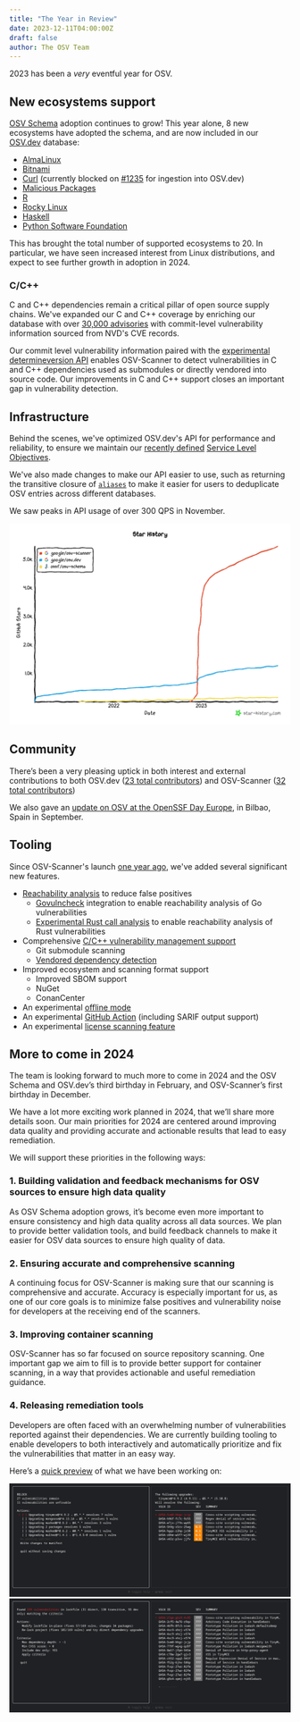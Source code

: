 ```yaml
---
title: "The Year in Review"
date: 2023-12-11T04:00:00Z
draft: false
author: The OSV Team
---
```

2023 has been a *very* eventful year for OSV.

<!-- more -->

## New ecosystems support

[OSV Schema](https://github.com/ossf/osv-schema) adoption continues to grow! This year alone, 8 new ecosystems have adopted the schema, and are now included in our [OSV.dev](https://osv.dev/list) database:

* [AlmaLinux](https://osv.dev/blog/posts/almalinux-and-rocky-linux-join-osv/)
* [Bitnami](https://github.com/bitnami/vulndb)
* [Curl](https://curl.se/docs/vuln.json) (currently blocked on [#1235](https://github.com/google/osv.dev/issues/1235) for ingestion into OSV.dev)
* [Malicious Packages](https://openssf.org/blog/2023/10/12/introducing-openssfs-malicious-packages-repository/)
* [R](https://github.com/RConsortium/r-advisory-database)
* [Rocky Linux](https://osv.dev/blog/posts/almalinux-and-rocky-linux-join-osv/)
* [Haskell](https://github.com/haskell/security-advisories)
* [Python Software Foundation](https://discuss.python.org/t/the-python-software-foundation-has-been-authorized-by-the-cve-program-as-a-cve-numbering-authority-cna/32561/3)

This has brought the total number of supported ecosystems to 20. In particular, we have seen increased interest from Linux distributions, and expect to see further growth in adoption in 2024.

### C/C++

C and C++ dependencies remain a critical pillar of open source supply chains. We've expanded our C and C++ coverage by enriching our database with over [30,000 advisories](https://osv.dev/blog/posts/introducing-broad-c-c++-support/) with commit-level vulnerability information sourced from NVD's CVE records.

Our commit level vulnerability information paired with the [experimental determineversion API](https://osv.dev/blog/posts/using-the-determineversion-api/) enables OSV-Scanner to detect vulnerabilities in C and C++ dependencies used as submodules or directly vendored into source code. Our improvements in C and C++ support closes an important gap in vulnerability detection. 

## Infrastructure

Behind the scenes, we've optimized OSV.dev's API for performance and reliability, to ensure we maintain our [recently defined](https://osv.dev/blog/posts/announcing-osv-service-level-objectives/) [Service Level Objectives](https://google.github.io/osv.dev/faq/#what-are-osvs-service-level-objectives-slos).

We've also made changes to make our API easier to use, such as returning the transitive closure of [`aliases`](https://ossf.github.io/osv-schema/#aliases-field) to make it easier for users to deduplicate OSV entries across different databases.

We saw peaks in API usage of over 300 QPS in November.

![Image shows the GitHub star history for all OSV-related GitHub repositories taken at November 17, 2023. osv-schema has approximately 150 stars, osv.dev has approximately 1,300 stars, and osv-scanner has approximately 5,400 stars.](star-history-20231117.png "GitHub star history for all OSV repos, as of 2023/11/17")

## Community

There’s been a very pleasing uptick in both interest and external contributions
to both OSV.dev ([23 total contributors](https://github.com/google/osv.dev/graphs/contributors?from=2023-01-01&to=2023-12-31&type=c)) and OSV-Scanner ([32 total contributors](https://github.com/google/osv-scanner/graphs/contributors?from=2023-01-01&to=2023-12-31&type=c))

We also gave an [update on OSV at the OpenSSF Day Europe](https://www.youtube.com/watch?v=WvMXsm_BEf4), in Bilbao, Spain in September.

## Tooling
Since OSV-Scanner's launch [one year ago](https://security.googleblog.com/2022/12/announcing-osv-scanner-vulnerability.html), we've added
several significant new features. 

* [Reachability analysis](https://google.github.io/osv-scanner/experimental/#scanning-with-call-analysis) to reduce false positives
  * [Govulncheck](https://pkg.go.dev/golang.org/x/vuln/cmd/govulncheck) integration to enable reachability analysis of Go vulnerabilities
  * [Experimental Rust call analysis](https://google.github.io/osv-scanner/usage/#call-analysis-in-rust) to enable reachability analysis of Rust vulnerabilities
* Comprehensive [C/C++ vulnerability management support](https://osv.dev/blog/posts/introducing-broad-c-c++-support/)
  * Git submodule scanning
  * [Vendored dependency detection](https://osv.dev/blog/posts/using-the-determineversion-api/)
* Improved ecosystem and scanning format support
  * Improved SBOM support
  * NuGet
  * ConanCenter
* An experimental [offline mode](https://google.github.io/osv-scanner/experimental/#offline-mode)
* An experimental [GitHub Action](https://google.github.io/osv-scanner/github-action/) (including SARIF output support)
* An experimental [license scanning feature](https://osv.dev/blog/posts/introducing-license-scanning-with-osv-scanner/)

## More to come in 2024

The team is looking forward to much more to come in 2024 and the OSV Schema and OSV.dev’s third birthday in February, and OSV-Scanner’s first birthday in December. 

We have a lot more exciting work planned in 2024, that we’ll share more details soon. Our main priorities for 2024 are centered around improving data quality and providing
accurate and actionable results that lead to easy remediation.

We will support these priorities in the following ways:

### 1. Building validation and feedback mechanisms for OSV sources to ensure high data quality
As OSV Schema adoption grows, it’s become even more important to ensure consistency and high data quality across all data sources. We plan to provide better validation tools, and build feedback channels to  make it easier for OSV data sources to ensure high quality of data.

### 2. Ensuring accurate and comprehensive scanning
A continuing focus for OSV-Scanner is making sure that our scanning is comprehensive and accurate. Accuracy is especially important for us, as one of our core goals is to minimize false positives and vulnerability noise for developers at the receiving end of the scanners.

### 3. Improving container scanning
OSV-Scanner has so far focused on source repository scanning. One important gap we aim to fill is to provide better support for container scanning, in a way that provides actionable and useful remediation guidance.

### 4. Releasing remediation tools 
Developers are often faced with an overwhelming number of vulnerabilities reported against their dependencies. We are currently building tooling to enable developers to both interactively and automatically prioritize and fix the vulnerabilities that matter in an easy way.

Here’s a [quick preview](https://github.com/google/osv-scanner/issues/352#issuecomment-1820008675) of what we have been working on: 

![A sneak preview of the current UX of the guided remediation tooling under development. The screenshot shows a number of options the user can take to remediate vulnerabilities.](guided_remediation1.png "A screenshot of the guided remediation tooling under development")
![A sneak preview of the current UX of the guided remediation tooling under development. This screen shot shows a summary of the vulnerabilities and a proposed action.](guided_remediation2.png "A screenshot of the guided remediation tooling under development")
